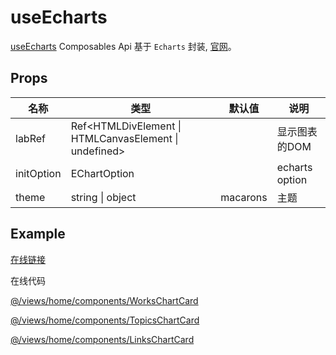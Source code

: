 # useEcharts

[useEcharts](https://github.com/lqsong/admin-antd-vue/blob/vite/src/composables/useEcharts.ts) Composables Api 基于 `Echarts` 封装, [官网](https://echarts.apache.org)。

## Props

| 名称     | 类型    | 默认值                      | 说明                                                                           |
| -------- | ------ | -------------------------- | ------------------------------------------------------------------------------------- |
| labRef    |  Ref<HTMLDivElement \| HTMLCanvasElement \| undefined> |                      | 显示图表的DOM                                    |
| initOption  | EChartOption |         | echarts option                                                                    |
| theme | string \| object | macarons |  主题 |

## Example

[在线链接](http://vite-demo.admin-antd-vue.liqingsong.cc/#/home/workplace)

在线代码

[@/views/home/components/WorksChartCard](https://github.com/lqsong/admin-antd-vue/blob/vite/src/views/home/components/WorksChartCard/index.vue)

[@/views/home/components/TopicsChartCard](https://github.com/lqsong/admin-antd-vue/blob/vite/src/views/home/components/TopicsChartCard/index.vue)

[@/views/home/components/LinksChartCard](https://github.com/lqsong/admin-antd-vue/blob/vite/src/views/home/components/LinksChartCard/index.vue)

